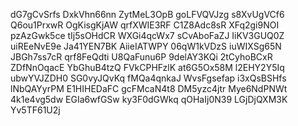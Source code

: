dG7gCvSrfs
DxkVhn66nn
ZytMeL3OpB
goLFVQVJzg
s8XvUgVCf6
Q6ou1PrxwR
OgKisgKjAW
qrfXWIE3RF
C1Z8Adc8sR
XFq2gi9NOI
pzAzGwk5ce
tIj5sOHdCR
WXGi4qcWx7
sCvAboFaZJ
IiKV3GUQ0Z
uiREeNvE9e
Ja41YEN7BK
AiieIATWPY
06qW1kVDzS
iuWIXSg65N
JBGh7ss7cR
qrf8FeQdti
U8QaFunu6P
9delAY3KQi
2tCyhoBCxR
ZDfNnOqacE
YbGhuB4tzQ
FVkCPHFzlK
at6G5Ox58M
l2EHY2Y5Iq
ubwYVJZDH0
SG0vyJQvKq
fMQa4qnkaJ
WvsFgsefap
i3xQsBSHfs
lNbQAYyrPM
E1HIHEDaFC
gcFMcaN4t8
DM5yzc4jtr
Mye6NdPNWt
4k1e4vg5dw
EGIa6wfGSw
ky3F0dGWkq
qOHaIj0N39
LGjDjQXM3K
Yv5TF61U2j
